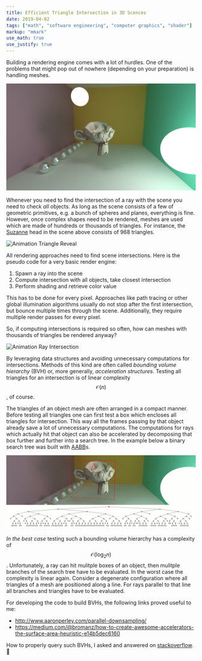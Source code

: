 ```yaml
---
title: Efficient Triangle Intersection in 3D Scences
date: 2019-04-02
tags: ["math", "software engineering", "computer graphics", "shader"]
markup: "mmark"
use_math: true
use_justify: true
---
```


Building a rendering engine comes with a lot of hurdles. One of the problems that might pop out of nowhere (depending on your preparation) is handling meshes.

<!--more-->


![Scene](data/animation0.png)


Whenever you need to find the intersection of a ray with the scene you need to check _all_ objects. As long as the scene consists of a few of geometric primitives, e.g. a bunch of spheres and planes, everything is fine. However, once complex shapes need to be rendered, meshes are used which are made of hundreds or thousands of triangles. For instance, the [Suzanne](https://en.wikipedia.org/wiki/Blender_(software)#Suzanne,_the_%22monkey%22_mascot) head in the scene above consists of 968 triangles.


![Animation Triangle Reveal](data/animation2_50ms_v2_cropped.gif)


All rendering approaches need to find scene intersections. Here is the pseudo code for a very basic render engine:


1. Spawn a ray into the scene
2. Compute intersection with all objects, take closest intersection
3. Perform shading and retrieve color value


This has to be done for every pixel. Approaches like path tracing or other global illumination algorithms usually do not stop after the first intersection, but bounce multiple times through the scene. Additionally, they require multiple render passes for every pixel.

So, if computing intersections is required so often, how can meshes with thousands of triangles be rendered anyway?


![Animation Ray Intersection](data/animation1_50ms_v5_cropped.gif)


By leveraging data structures and avoiding unnecessary computations for intersections. Methods of this kind are often called _bounding volume hierarchy_ (BVH) or, more generally, _acceleration structures_. Testing all triangles for an intersection is of linear complexity $$\mathcal{O}(n)$$, of course.


The triangles of an object mesh are often arranged in a compact manner. Before testing all triangles one can first test a box which encloses all triangles for intersection. This way all the frames passing by that object already save a lot of unnecessary computations. The computations for rays which actually hit that object can also be accelerated by decomposing that box further and further into a search tree. In the example below a binary search tree was built with [AABB](https://stackoverflow.com/questions/22512319/what-is-aabb-collision-detection)s. 


![Animation BVH Intersection](data/animation3_500ms_with_tree_v2.gif)


_In the best case_ testing such a bounding volume hierarchy has a complexity of $$\mathcal{O}(\log_2 n)$$. Unfortunately, a ray can hit mulitple boxes of an object, then mulitple branches of the search tree have to be evaluated. In the worst case the complexity is linear again. Consider a degenerate configuration where all triangles of a mesh are positioned along a line. For rays parallel to that line all branches and triangles have to be evaluated.

For developing the code to build BVHs, the following links proved useful to me:

* http://www.aaronperley.com/parallel-downsampling/
* https://medium.com/@bromanz/how-to-create-awesome-accelerators-the-surface-area-heuristic-e14b5dec6160

How to properly query such BVHs, I asked and answered on [stackoverflow](https://stackoverflow.com/questions/55479683/traversal-of-bounding-volume-hierachy-in-shaders). :slightly_smiling_face:

